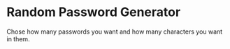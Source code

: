 # Random Password Generator

Chose how many passwords you want and how many characters you want in them.